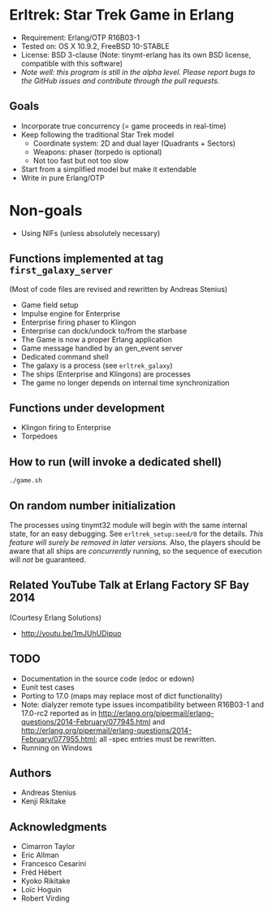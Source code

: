 # Erltrek: Star Trek Game in Erlang

* Requirement: Erlang/OTP R16B03-1
* Tested on: OS X 10.9.2, FreeBSD 10-STABLE
* License: BSD 3-clause (Note: tinymt-erlang has its own BSD license, compatible with this software)
* *Note well: this program is still in the alpha level. Please report bugs to the GitHub issues and contribute through the pull requests.*

## Goals

* Incorporate true concurrency (= game proceeds in real-time)
* Keep following the traditional Star Trek model
    * Coordinate system: 2D and dual layer (Quadrants + Sectors)
    * Weapons: phaser (torpedo is optional)
    * Not too fast but not too slow
* Start from a simplified model but make it extendable
* Write in pure Erlang/OTP

# Non-goals

* Using NIFs (unless absolutely necessary)

## Functions implemented at tag `first_galaxy_server`

(Most of code files are revised and rewritten by Andreas Stenius)

* Game field setup
* Impulse engine for Enterprise
* Enterprise firing phaser to Klingon
* Enterprise can dock/undock to/from the starbase
* The Game is now a proper Erlang application
* Game message handled by an gen\_event server
* Dedicated command shell
* The galaxy is a process (see `erltrek_galaxy`)
* The ships (Enterprise and Klingons) are processes
* The game no longer depends on internal time synchronization

## Functions under development

* Klingon firing to Enterprise
* Torpedoes

## How to run (will invoke a dedicated shell)

    ./game.sh

## On random number initialization

The processes using tinymt32 module will begin with the same internal state,
for an easy debugging.  See `erltrek_setup:seed/0` for the details.  *This
feature will surely be removed in later versions.* Also, the players should be
aware that all ships are *concurrently* running, so the sequence of execution
will *not* be guaranteed.

## Related YouTube Talk at Erlang Factory SF Bay 2014

(Courtesy Erlang Solutions)

* <http://youtu.be/1mJUhUDipuo>

## TODO

* Documentation in the source code (edoc or edown)
* Eunit test cases
* Porting to 17.0 (maps may replace most of dict functionality)
* Note: dialyzer remote type issues incompatibility between R16B03-1 and 17.0-rc2 reported as in
<http://erlang.org/pipermail/erlang-questions/2014-February/077945.html> and <http://erlang.org/pipermail/erlang-questions/2014-February/077955.html>; all -spec entries must be rewritten.
* Running on Windows

## Authors

* Andreas Stenius
* Kenji Rikitake

## Acknowledgments

* Cimarron Taylor
* Eric Allman
* Francesco Cesarini
* Fréd Hébert
* Kyoko Rikitake
* Loïc Hoguin
* Robert Virding
